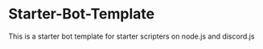# Starter-Bot-Template
This is a starter bot template for starter scripters on node.js and discord.js
